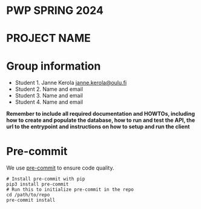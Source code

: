 # PWP SPRING 2024

# PROJECT NAME

# Group information

- Student 1. Janne Kerola janne.kerola@oulu.fi
- Student 2. Name and email
- Student 3. Name and email
- Student 4. Name and email

**Remember to include all required documentation and HOWTOs, including how to create and populate the database, how to run and test the API, the url to the entrypoint and instructions on how to setup and run the client**

# Pre-commit

We use [pre-commit](https://pre-commit.com) to ensure code quality.

```shell
# Install pre-commit with pip
pip3 install pre-commit
# Run this to initialize pre-commit in the repo
cd /path/to/repo
pre-commit install
```
